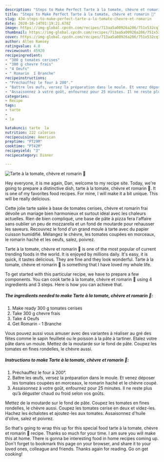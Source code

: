 ```yaml
---
description: "Steps to Make Perfect Tarte à la tomate, chèvre et romarin 🍅"
title: "Steps to Make Perfect Tarte à la tomate, chèvre et romarin 🍅"
slug: 434-steps-to-make-perfect-tarte-a-la-tomate-chevre-et-romarin
date: 2020-10-14T01:19:21.678Z
image: https://img-global.cpcdn.com/recipes/713aa5a00926a206/751x532cq70/tarte-a-la-tomate-chevre-et-romarin-🍅-photo-principale-de-la-recette.jpg
thumbnail: https://img-global.cpcdn.com/recipes/713aa5a00926a206/751x532cq70/tarte-a-la-tomate-chevre-et-romarin-🍅-photo-principale-de-la-recette.jpg
cover: https://img-global.cpcdn.com/recipes/713aa5a00926a206/751x532cq70/tarte-a-la-tomate-chevre-et-romarin-🍅-photo-principale-de-la-recette.jpg
author: Allen Ramsey
ratingvalue: 4.8
reviewcount: 45920
recipeingredient:
- "300 g tomates cerises"
- "300 g chevre frais"
- "4 Oeufs"
- " Romarin  1 Branche"
recipeinstructions:
- "Préchauffez le four à 200°."
- "Battre les œufs, versez la préparation dans le moule. Et venez déposer les tomates coupées en morceaux, le romarin haché et le chèvre coupé."
- "Assaisonnez à votre goût, enfournez pour 25 minutes. Il ne reste plus qu’à déguster chaud ou froid selon vos goûts."
categories:
- Recipe
tags:
- tarte
- 
- la

katakunci: tarte  la 
nutrition: 222 calories
recipecuisine: American
preptime: "PT29M"
cooktime: "PT42M"
recipeyield: "3"
recipecategory: Dinner

---
```



![Tarte à la tomate, chèvre et romarin 🍅](https://img-global.cpcdn.com/recipes/713aa5a00926a206/751x532cq70/tarte-a-la-tomate-chevre-et-romarin-🍅-photo-principale-de-la-recette.jpg)

Hey everyone, it is me again, Dan, welcome to my recipe site. Today, we're going to prepare a distinctive dish, tarte à la tomate, chèvre et romarin 🍅. It is one of my favorites food recipes. For mine, I will make it a bit unique. This will be really delicious.

Cette jolie tarte salée à base de tomates cerises, chèvre et romarin frai dévoile un mariage bien harmonieux et surtout idéal avec les chaleurs actuelles. Rien de bien compliqué, une base de pâte à pizza fera l&#39;affaire sans oublier un peu de mozzarella et un fond de moutarde pour rehausser les saveurs. Recouvrez le fond d&#39;un grand moule à tarte avec du papier cuisson humidifié. Mélangez le chèvre, les tomates coupées en morceaux, le romarin haché et les oeufs, salez, poivrez.

Tarte à la tomate, chèvre et romarin 🍅 is one of the most popular of current trending foods in the world. It is enjoyed by millions daily. It's easy, it is quick, it tastes delicious. They are fine and they look wonderful. Tarte à la tomate, chèvre et romarin 🍅 is something that I have loved my whole life.


To get started with this particular recipe, we have to prepare a few components. You can cook tarte à la tomate, chèvre et romarin 🍅 using 4 ingredients and 3 steps. Here is how you can achieve that.

<!--inarticleads1-->

##### The ingredients needed to make Tarte à la tomate, chèvre et romarin 🍅:

1. Make ready 300 g tomates cerises
1. Take 300 g chevre frais
1. Take 4 Oeufs
1. Get  Romarin - 1 Branche


Vous pouvez aussi vous amuser avec des variantes à réaliser au gré des fêtes comme le sapin feuilleté ou le poisson à la pâte à tartiner. Etalez votre pâte dans un moule. Mettez de la moutarde sur le fond de pâte. Coupez les tomates en fines rondelles, le chèvre aussi. 

<!--inarticleads2-->

##### Instructions to make Tarte à la tomate, chèvre et romarin 🍅:

1. Préchauffez le four à 200°.
1. Battre les œufs, versez la préparation dans le moule. Et venez déposer les tomates coupées en morceaux, le romarin haché et le chèvre coupé.
1. Assaisonnez à votre goût, enfournez pour 25 minutes. Il ne reste plus qu’à déguster chaud ou froid selon vos goûts.


Mettez de la moutarde sur le fond de pâte. Coupez les tomates en fines rondelles, le chèvre aussi. Coupez les tomates cerise en deux et videz-les. Hachez les échalotes et ajoutez-les aux tomates. Assaisonnez d&#39;huile d&#39;olive, salez et poivrez. 

So that's going to wrap this up for this special food tarte à la tomate, chèvre et romarin 🍅 recipe. Thanks so much for your time. I am sure you will make this at home. There is gonna be interesting food in home recipes coming up. Don't forget to bookmark this page on your browser, and share it to your loved ones, colleague and friends. Thanks again for reading. Go on get cooking!
